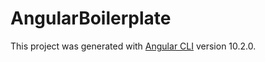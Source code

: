 # AngularBoilerplate
This project was generated with [Angular CLI](https://github.com/angular/angular-cli) version 10.2.0.

